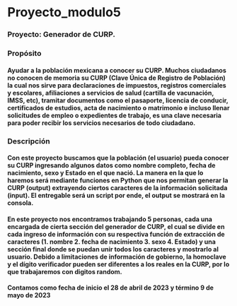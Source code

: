 # Proyecto_modulo5
### Proyecto: Generador de CURP.
### Propósito 
#### Ayudar a la población mexicana a conocer su CURP. Muchos ciudadanos no conocen de memoria su CURP (Clave Única de Registro de Población) la cual nos sirve para declaraciones de impuestos, registros comerciales y escolares, afiliaciones a servicios de salud (cartilla de vacunación, IMSS, etc), tramitar documentos como el pasaporte, licencia de conducir, certificados de estudios, acta de nacimiento o matrimonio e incluso llenar solicitudes de empleo o expedientes de trabajo, es una clave necesaria para poder recibir los servicios necesarios de todo ciudadano. 
### Descripción 
#### Con este proyecto buscamos que la población (el usuario) pueda conocer su CURP ingresando algunos datos como nombre completo, fecha de nacimiento, sexo y Estado en el que nació. La manera en la que lo haremos será mediante funciones en Python que nos permitan generar la CURP (output) extrayendo ciertos caracteres de la información solicitada (input). El entregable será un script por ende, el output se mostrará en la consola. 
#### En este proyecto nos encontramos trabajando 5 personas, cada una encargada de cierta sección del generador de CURP, el cual se divide en cada ingreso de información con su respectiva función de extracción de caracteres (1. nombre 2. fecha de nacimiento 3. sexo 4. Estado) y una sección final donde se puedan unir todos los caracteres y mostrarlo al usuario. Debido a limitaciones de información de gobierno, la homoclave y el dígito verificador pueden ser diferentes a los reales en la CURP, por lo que trabajaremos con digitos random.
#### Contamos como  fecha de inicio el 28 de abril de 2023 y término 9 de mayo de 2023
